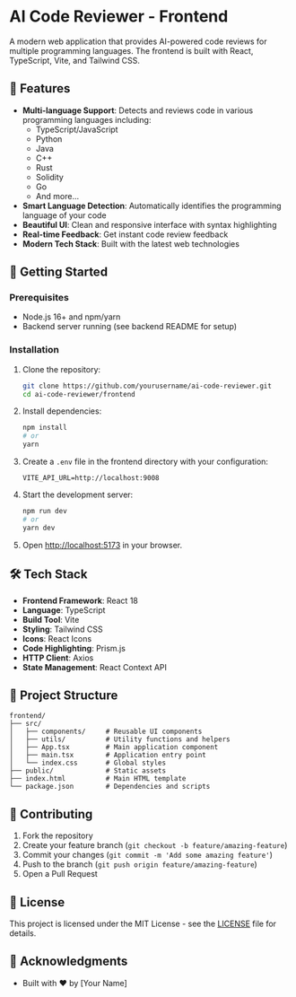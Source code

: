 # AI Code Reviewer - Frontend

A modern web application that provides AI-powered code reviews for multiple programming languages. The frontend is built with React, TypeScript, Vite, and Tailwind CSS.

## 🌟 Features

- **Multi-language Support**: Detects and reviews code in various programming languages including:
  - TypeScript/JavaScript
  - Python
  - Java
  - C++
  - Rust
  - Solidity
  - Go
  - And more...
- **Smart Language Detection**: Automatically identifies the programming language of your code
- **Beautiful UI**: Clean and responsive interface with syntax highlighting
- **Real-time Feedback**: Get instant code review feedback
- **Modern Tech Stack**: Built with the latest web technologies

## 🚀 Getting Started

### Prerequisites

- Node.js 16+ and npm/yarn
- Backend server running (see backend README for setup)

### Installation

1. Clone the repository:
   ```bash
   git clone https://github.com/yourusername/ai-code-reviewer.git
   cd ai-code-reviewer/frontend
   ```

2. Install dependencies:
   ```bash
   npm install
   # or
   yarn
   ```

3. Create a `.env` file in the frontend directory with your configuration:
   ```env
   VITE_API_URL=http://localhost:9008
   ```

4. Start the development server:
   ```bash
   npm run dev
   # or
   yarn dev
   ```

5. Open [http://localhost:5173](http://localhost:5173) in your browser.

## 🛠️ Tech Stack

- **Frontend Framework**: React 18
- **Language**: TypeScript
- **Build Tool**: Vite
- **Styling**: Tailwind CSS
- **Icons**: React Icons
- **Code Highlighting**: Prism.js
- **HTTP Client**: Axios
- **State Management**: React Context API

## 📁 Project Structure

```
frontend/
├── src/
│   ├── components/     # Reusable UI components
│   ├── utils/          # Utility functions and helpers
│   ├── App.tsx         # Main application component
│   ├── main.tsx        # Application entry point
│   └── index.css       # Global styles
├── public/             # Static assets
├── index.html          # Main HTML template
└── package.json        # Dependencies and scripts
```

## 🤝 Contributing

1. Fork the repository
2. Create your feature branch (`git checkout -b feature/amazing-feature`)
3. Commit your changes (`git commit -m 'Add some amazing feature'`)
4. Push to the branch (`git push origin feature/amazing-feature`)
5. Open a Pull Request

## 📄 License

This project is licensed under the MIT License - see the [LICENSE](LICENSE) file for details.

## 🙏 Acknowledgments

- Built with ❤️ by [Your Name]

